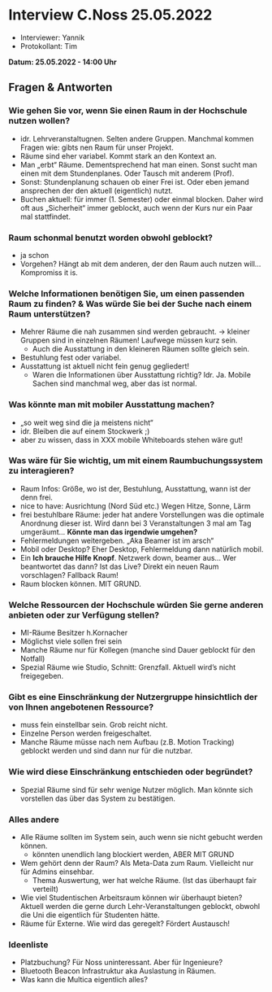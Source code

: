 # Interview C.Noss 25.05.2022
- Interviewer: Yannik
- Protokollant: Tim

**Datum: 25.05.2022 - 14:00 Uhr**

## Fragen & Antworten
### Wie gehen Sie vor, wenn Sie einen Raum in der Hochschule nutzen wollen?
- idr. Lehrveranstaltugnen. Selten andere Gruppen. Manchmal kommen Fragen wie: gibts nen Raum für unser Projekt.
- Räume sind eher variabel. Kommt stark an den Kontext an.
- Man „erbt“ Räume. Dementsprechend hat man einen. Sonst sucht man einen mit dem Stundenplanes. Oder Tausch mit anderem (Prof).
- Sonst: Stundenplanung schauen ob einer Frei ist. Oder eben jemand ansprechen der den aktuell (eigentlich) nutzt.
- Buchen aktuell: für immer (1. Semester) oder einmal blocken. Daher wird oft aus „Sicherheit“ immer geblockt, auch wenn der Kurs nur ein Paar mal stattfindet.

### Raum schonmal benutzt worden obwohl geblockt?
- ja schon
- Vorgehen? Hängt ab mit dem anderen, der den Raum auch nutzen will… Kompromiss it is.


### Welche Informationen benötigen Sie, um einen passenden Raum zu finden? & Was würde Sie bei der Suche nach einem Raum unterstützen?
- Mehrer Räume die nah zusammen sind werden gebraucht. -> kleiner Gruppen sind in einzelnen Räumen! Laufwege müssen kurz sein.
	- Auch die Ausstattung in den kleineren Räumen sollte gleich sein.
- Bestuhlung fest oder variabel.
- Ausstattung ist aktuell nicht fein genug gegliedert!
	- Waren die Informationen über Ausstattung richtig? Idr. Ja. Mobile Sachen sind manchmal weg, aber das ist normal.

### Was könnte man mit mobiler Ausstattung machen?
- „so weit weg sind die ja meistens nicht“
- idr. Bleiben die auf einem Stockwerk ;)
- aber zu wissen, dass in XXX mobile Whiteboards stehen wäre gut!

### Was wäre für Sie wichtig, um mit einem Raumbuchungssystem zu interagieren?
- Raum Infos: Größe, wo ist der, Bestuhlung, Ausstattung, wann ist der denn frei.
- nice to have: Ausrichtung (Nord Süd etc.) Wegen Hitze, Sonne, Lärm
- frei bestuhlbare Räume: jeder hat andere Vorstellungen was die optimale Anordnung dieser ist. Wird dann bei 3 Veranstaltungen 3 mal am Tag umgeräumt… **Könnte man das irgendwie umgehen?**
- Fehlermeldungen weitergeben. „Aka Beamer ist im arsch“
- Mobil oder Desktop? Eher Desktop, Fehlermeldung dann natürlich mobil.
- Ein **Ich brauche Hilfe Knopf**. Netzwerk down, beamer aus… Wer beantwortet das dann? Ist das Live? Direkt ein neuen Raum vorschlagen? Fallback Raum!
- Raum blocken können. MIT GRUND.

### Welche Ressourcen der Hochschule würden Sie gerne anderen anbieten oder zur Verfügung stellen?
- MI-Räume Besitzer h.Kornacher
- Möglichst viele sollen frei sein
- Manche Räume nur für Kollegen (manche sind Dauer geblockt für den Notfall)
- Spezial Räume wie Studio, Schnitt: Grenzfall. Aktuell wird’s nicht freigegeben.

### Gibt es eine Einschränkung der Nutzergruppe hinsichtlich der von Ihnen angebotenen Ressource?
- muss fein einstellbar sein. Grob reicht nicht.
- Einzelne Person werden freigeschaltet. 
- Manche Räume müsse nach nem Aufbau (z.B. Motion Tracking) geblockt werden und sind dann nur für die nutzbar.

### Wie wird diese Einschränkung entschieden oder begründet?
- Spezial Räume sind für sehr wenige Nutzer möglich. Man könnte sich vorstellen das über das System zu bestätigen.

### Alles andere
- Alle Räume sollten im System sein, auch wenn sie nicht gebucht werden können.
	- könnten unendlich lang blockiert werden, ABER MIT GRUND
- Wem gehört denn der Raum? Als Meta-Data zum Raum. Vielleicht nur für Admins einsehbar. 
	- Thema Auswertung, wer hat welche Räume. (Ist das überhaupt fair verteilt)
- Wie viel Studentischen Arbeitsraum können wir überhaupt bieten? Aktuell werden die gerne durch Lehr-Veranstaltungen geblockt, obwohl die Uni die eigentlich für Studenten hätte.
- Räume für Externe. Wie wird das geregelt? Fördert Austausch! 

### Ideenliste
- Platzbuchung? Für Noss uninteressant. Aber für Ingenieure?
- Bluetooth Beacon Infrastruktur aka Auslastung in Räumen.
- Was kann die Multica eigentlich alles?

